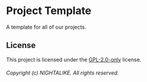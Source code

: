 # Project Template

A template for all of our projects.

## License

This project is licensed under the [GPL-2.0-only](https://github.com/nightalike/project-template/blob/main/LICENSE) license.

###### Copyright (c) NIGHTALIKE. All rights reserved.
